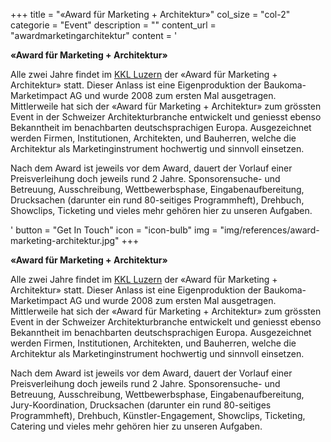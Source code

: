 +++
  title = "«Award für Marketing + Architektur»"
  col_size = "col-2"
  categorie = "Event"
  description = ""
  content_url = "awardmarketingarchitektur"
  content = '<p><strong>&laquo;Award f&uuml;r Marketing + Architektur&raquo;</strong></p><p>Alle zwei Jahre findet im <a href="https://www.kkl-luzern.ch/" target="_blank">KKL Luzern</a> der &laquo;Award f&uuml;r Marketing + Architektur&raquo; statt. Dieser Anlass ist eine Eigenproduktion der Baukoma-Marketimpact AG und wurde 2008 zum ersten Mal ausgetragen. Mittlerweile hat sich der &laquo;Award f&uuml;r Marketing + Architektur&raquo; zum gr&ouml;ssten Event in der Schweizer Architekturbranche entwickelt und geniesst ebenso Bekanntheit im benachbarten deutschsprachigen Europa. Ausgezeichnet werden Firmen, Institutionen, Architekten, und Bauherren, welche die Architektur als Marketinginstrument hochwertig und sinnvoll einsetzen.&nbsp;</p><p>Nach dem Award ist jeweils vor dem Award, dauert der Vorlauf einer Preisverleihung doch jeweils rund 2 Jahre. Sponsorensuche- und Betreuung, Ausschreibung, Wettbewerbsphase, Eingabenaufbereitung, Drucksachen (darunter ein rund 80-seitiges Programmheft), Drehbuch, Showclips, Ticketing und vieles mehr geh&ouml;ren hier zu unseren Aufgaben.&nbsp;<br /></p>'
  button = "Get In Touch"
  icon = "icon-bulb"
  img = "img/references/award-marketing-architektur.jpg"
+++

<p><strong>&laquo;Award f&uuml;r Marketing + Architektur&raquo;</strong></p>

<p>Alle zwei Jahre findet im <a href="https://www.kkl-luzern.ch/" target="_blank">KKL Luzern</a> der &laquo;Award f&uuml;r Marketing + Architektur&raquo; statt. Dieser Anlass ist eine Eigenproduktion der Baukoma-Marketimpact AG und wurde 2008 zum ersten Mal ausgetragen. Mittlerweile hat sich der &laquo;Award f&uuml;r Marketing + Architektur&raquo; zum gr&ouml;ssten Event in der Schweizer Architekturbranche entwickelt und geniesst ebenso Bekanntheit im benachbarten deutschsprachigen Europa. Ausgezeichnet werden Firmen, Institutionen, Architekten, und Bauherren, welche die Architektur als Marketinginstrument hochwertig und sinnvoll einsetzen.&nbsp;</p>

<p>Nach dem Award ist jeweils vor dem Award, dauert der Vorlauf einer Preisverleihung doch jeweils rund 2 Jahre. Sponsorensuche- und Betreuung, Ausschreibung, Wettbewerbsphase, Eingabenaufbereitung, Jury-Koordination, Drucksachen (darunter ein rund 80-seitiges Programmheft), Drehbuch, K&uuml;nstler-Engagement, Showclips, Ticketing, Catering und vieles mehr geh&ouml;ren hier zu unseren Aufgaben.&nbsp;</p>

